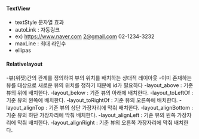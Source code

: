 

#### TextView
- textStyle 문자열 효과
- autoLink : 자동링크 
- ex) https://www.naver.com 2@gmail.com 02-1234-3232
- maxLine : 최대 라인수
- ellipas

#### Relativelayout
-뷰(위젯)간의 관계를 정의하여 뷰의 위치를 배치하는 상대적 레이아웃
-이미 존재하는 뷰를 대상으로 새로운 뷰의 위치를 정하기 때문에 id가 필요하다
-layout_above : 기준 뷰의 위에 배치한다.
-layout_below : 기준 뷰의 아래에 배치한다.
-layout_toLeftOf : 기준 뷰의 왼쪽에 배치한다.
-layout_toRightOf : 기준 뷰의 오른쪽에 배치한다.
-layout_alignTop : 기준 뷰의 상단 가장자리에 막춰 배치한다.
-layout_alignBottom : 기준 뷰의 하단 가장자리에 막춰 배치한다.
-layout_alignLeft : 기준 뷰의 왼쪽 가장자리에 막춰 배치한다.
-layout_alignRight : 기준 뷰의 오른쪽 가장자리에 막춰 배치한다.

